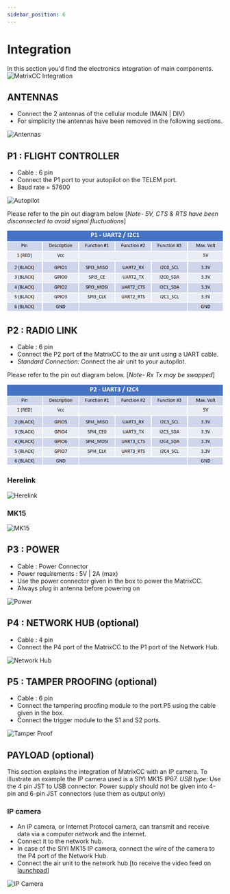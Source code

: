 ```yaml
---
sidebar_position: 6
---
```


# Integration

In this section you'd find the electronics integration of main components. 
![MatrixCC Integration](img/matrixcc-integration.png)

## ANTENNAS
- Connect the 2 antennas of the cellular module (MAIN | DIV)
- For simplicity the antennas have been removed in the following sections.

![Antennas](img/antennas-removebg-preview.png)

## P1 : FLIGHT CONTROLLER
- Cable : 6 pin
- Connect the P1 port to your autopilot on the TELEM port.
- Baud rate = 57600

![Autopilot](img/autopilot-removebg-preview.png)

Please refer to the pin out diagram below [*Note- 5V, CTS & RTS have been disconnected to avoid signal fluctuations*]

![PIN OUT- Flight Controller](img/flight-controller-pin-out.png)


## P2 : RADIO LINK
- Cable : 6 pin
- Connect the P2 port of the MatrixCC to the air unit using a UART cable. 
- *Standard Connection:* Connect the air unit to your autopilot.

Please refer to the pin out diagram below. [*Note- Rx Tx may be swapped*]

![PIN OUT- Radio Link](img/radio-link-pin-out.png)


### Herelink

![Herelink](img/herelink-removebg-preview.png)

### MK15

![MK15](img/mk15-removebg-preview.png)

## P3 : POWER
- Cable : Power Connector 
- Power requirements : 5V | 2A (max)
- Use the power connector given in the box to power the MatrixCC.
- Always plug in antenna before powering on​

![Power](img/battery-removebg-preview.png)

## P4 : NETWORK HUB (optional)
- Cable : 4 pin
- Connect the P4 port of the MatrixCC to the P1 port of the Network Hub. 

![Network Hub](img/ethernet-removebg-preview.png)

## P5 : TAMPER PROOFING (optional)
- Cable : 6 pin 
- Connect the tampering proofing module to the port P5 using the cable given in the box. 
- Connect the trigger module to the S1 and S2 ports. 

![Tamper Proof](img/tamper-proof-removebg-preview.png)

## PAYLOAD (optional)
This section explains the integration of MatrixCC with an IP camera. To illustrate an example the IP camera used is a SIYI MK15 IP67.
*USB type:* Use the 4 pin JST to USB connector.
Power supply should not be given into 4-pin and 6-pin JST connectors (use them as output only)​​

### IP camera 

- An IP camera, or Internet Protocol camera, can transmit and receive data via a computer network and the internet.
- Connect it to the network hub. 
- In case of the SIYI MK15 IP camera, connect the wire of the camera to the P4 port of the Network Hub. 
- Connect the air unit to the network hub [to receive the video feed on [launchpad](/docs/launchpad/introduction.md)] 

![IP Camera](img/ip-camera-removebg-preview.png)
